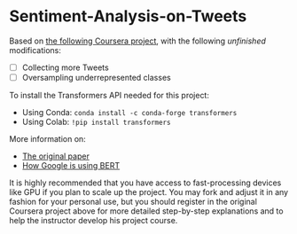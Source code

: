 # Sentiment-Analysis-on-Tweets

Based on [the following Coursera project](https://www.coursera.org/projects/sentiment-analysis-bert), with the following *unfinished* modifications:

- [ ] Collecting more Tweets 
- [ ] Oversampling underrepresented classes

To install the Transformers API needed for this project:

- Using Conda:
  `conda install -c conda-forge transformers`
- Using Colab:
  `!pip install transformers`
  
More information on:
 - [The original paper](https://arxiv.org/abs/1810.04805)
 - [How Google is using BERT](https://blog.google/products/search/search-language-understanding-bert/)

It is highly recommended that you have access to fast-processing devices like GPU if you plan to scale up the project. You may fork and adjust it in any fashion for your personal use, but you should register in the original Coursera project above for more detailed step-by-step explanations and to help the instructor develop his project course.
